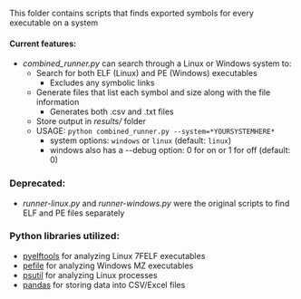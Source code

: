 This folder contains scripts that finds exported symbols for every executable on a system

#### Current features:
- *combined_runner.py* can search through a Linux or Windows system to: 
  - Search for both ELF (Linux) and PE (Windows) executables
    - Excludes any symbolic links
  - Generate files that list each symbol and size along with the file information
    - Generates both .csv and .txt files
  - Store output in *results/* folder
  - USAGE: `python combined_runner.py --system=*YOURSYSTEMHERE*`
    - system options: `windows` or `linux` (default: `linux`)
    - windows also has a --debug option: 0 for on or 1 for off (default: 0)

### Deprecated:
- *runner-linux.py* and *runner-windows.py* were the original scripts to find ELF and PE files separately

### Python libraries utilized:
- [pyelftools](https://github.com/eliben/pyelftools) for analyzing Linux 7FELF executables
- [pefile](https://github.com/erocarrera/pefile) for analyzing Windows MZ executables
- [psutil](https://psutil.readthedocs.io/en/latest/) for analyzing Linux processes
- [pandas](https://pandas.pydata.org/) for storing data into CSV/Excel files
